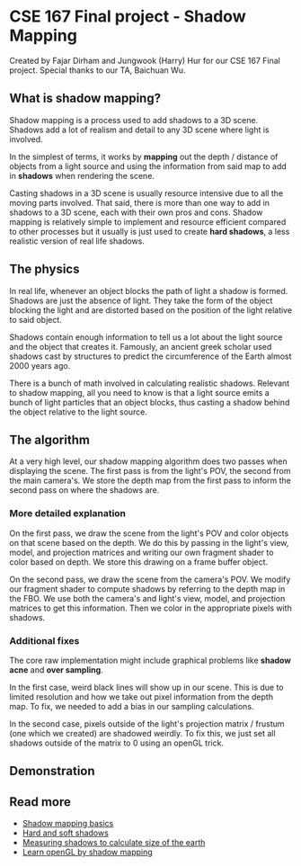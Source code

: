 # **CSE 167 Final project - Shadow Mapping**

Created by Fajar Dirham and Jungwook (Harry) Hur for our CSE 167 Final project. Special thanks to our TA, Baichuan Wu.

## What is shadow mapping?

Shadow mapping is a process used to add shadows to a 3D scene. Shadows add a lot of realism and detail to any 3D scene where light is involved.

In the simplest of terms, it works by **mapping** out the depth / distance of objects from a light source and using the information from said map to add in **shadows** when rendering the scene.

Casting shadows in a 3D scene is usually resource intensive due to all the moving parts involved. That said, there is more than one way to add in shadows to a 3D scene, each with their own pros and cons. Shadow mapping is relatively simple to implement and resource efficient compared to other processes but it usually is just used to create **hard shadows**, a less realistic version of real life shadows.

## The physics

In real life, whenever an object blocks the path of light a shadow is formed. Shadows are just the absence of light. They take the form of the object blocking the light and are distorted based on the position of the light relative to said object.

Shadows contain enough information to tell us a lot about the light source and the object that creates it. Famously, an ancient greek scholar used shadows cast by structures to predict the circumference of the Earth almost 2000 years ago.

There is a bunch of math involved in calculating realistic shadows. Relevant to shadow mapping, all you need to know is that a light source emits a bunch of light particles that an object blocks, thus casting a shadow behind the object relative to the light source.

## The algorithm

At a very high level, our shadow mapping algorithm does two passes when displaying the scene. The first pass is from the light's POV, the second from the main camera's. We store the depth map from the first pass to inform the second pass on where the shadows are.

### More detailed explanation

On the first pass, we draw the scene from the light's POV and color objects on that scene based on the depth. We do this by passing in the light's view, model, and projection matrices and writing our own fragment shader to color based on depth. We store this drawing on a frame buffer object.

On the second pass, we draw the scene from the camera's POV. We modify our fragment shader to compute shadows by referring to the depth map in the FBO. We use both the camera's and light's view, model, and projection matrices to get this information. Then we color in the appropriate pixels with shadows.

### Additional fixes

The core raw implementation might include graphical problems like **shadow acne** and **over sampling**.

In the first case, weird black lines will show up in our scene. This is due to limited resolution and how we take out pixel information from the depth map. To fix, we needed to add a bias in our sampling calculations.

In the second case, pixels outside of the light's projection matrix / frustum (one which we created) are shadowed weirdly. To fix this, we just set all shadows outside of the matrix to 0 using an openGL trick.

## Demonstration

## Read more

- [Shadow mapping basics](https://en.wikipedia.org/wiki/Shadow_mapping)
- [Hard and soft shadows](https://www.peachpit.com/articles/article.aspx?p=486505&seqNum=6)
- [Measuring shadows to calculate size of the earth](https://www.nsta.org/science-teacher/science-teacher-february-2020/measuring-shadows-calculate-size-earth)
- [Learn openGL by shadow mapping](https://learnopengl.com/Advanced-Lighting/Shadows/Shadow-Mapping)
